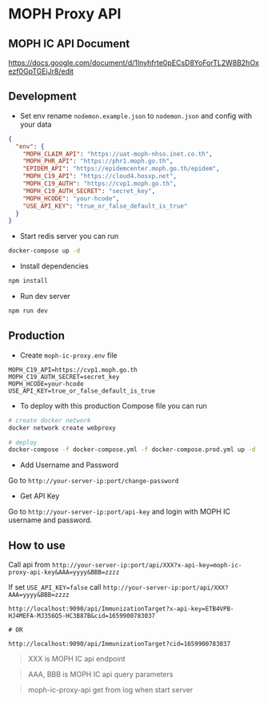 # MOPH Proxy API

## MOPH IC API Document

https://docs.google.com/document/d/1Inyhfrte0pECsD8YoForTL2W8B2hOxezf0GpTGEjJr8/edit

## Development

- Set env rename `nodemon.example.json` to `nodemon.json` and config with your data

```json
{
  "env": {
    "MOPH_CLAIM_API": "https://uat-moph-nhso.inet.co.th",
    "MOPH_PHR_API": "https://phr1.moph.go.th",
    "EPIDEM_API": "https://epidemcenter.moph.go.th/epidem",
    "MOPH_C19_API": "https://cloud4.hosxp.net",
    "MOPH_C19_AUTH": "https://cvp1.moph.go.th",
    "MOPH_C19_AUTH_SECRET": "secret_key",
    "MOPH_HCODE": "your-hcode",
    "USE_API_KEY": "true_or_false_default_is_true"
  }
}
```

- Start redis server you can run

```bash
docker-compose up -d
```

- Install dependencies

```bash
npm install
```

- Run dev server

```bash
npm run dev
```

## Production

- Create `moph-ic-proxy.env` file

```env
MOPH_C19_API=https://cvp1.moph.go.th
MOPH_C19_AUTH_SECRET=secret_key
MOPH_HCODE=your-hcode
USE_API_KEY=true_or_false_default_is_true
```

- To deploy with this production Compose file you can run

```bash
# create docker network
docker network create webproxy

# deploy
docker-compose -f docker-compose.yml -f docker-compose.prod.yml up -d
```

- Add Username and Password

Go to `http://your-server-ip:port/change-password`

- Get API Key

Go to `http://your-server-ip:port/api-key` and login with MOPH IC username and password.

## How to use

Call api from `http://your-server-ip:port/api/XXX?x-api-key=moph-ic-proxy-api-key&AAA=yyyy&BBB=zzzz`

If set `USE_API_KEY=false` call `http://your-server-ip:port/api/XXX?AAA=yyyy&BBB=zzzz`

```text
http://localhost:9090/api/ImmunizationTarget?x-api-key=ETB4VPB-HJ4MEFA-MJ356Q5-HC3B87B&cid=1659900783037

# OR

http://localhost:9090/api/ImmunizationTarget?cid=1659900783037
```

> XXX is MOPH IC api endpoint

> AAA, BBB is MOPH IC api query parameters

> moph-ic-proxy-api get from log when start server
